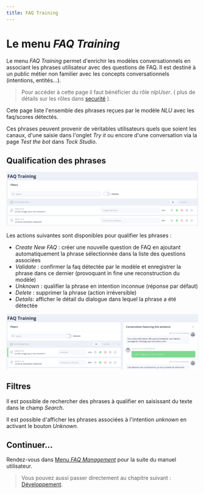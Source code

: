 ```yaml
---
title: FAQ Training
---
```


# Le menu *FAQ Training*

Le menu _FAQ Training_ permet d'enrichir les modèles conversationnels en associant les phrases utilisateur avec des questions de FAQ.
Il est destiné à un public métier non familier avec les concepts conversationnels (intentions, entités...).

> Pour accéder à cette page il faut bénéficier du rôle _nlpUser_. ( plus de détails sur les rôles dans [securité](../../admin/security.md#rôles) ).

Cete page liste l'ensemble des phrases reçues par le modèle _NLU_ avec les faq/scores détectés.
 
Ces phrases peuvent provenir de véritables utilisateurs quels que soient les canaux, d'une saisie dans l'onglet _Try it_ 
ou encore d'une conversation via la page _Test the bot_ dans _Tock Studio_.

## Qualification des phrases

![schéma Tock](../../img/ecran_faq.png "Liste des phrases reçues")

Les actions suivantes sont disponibles pour qualifier les phrases :

* _Create New FAQ_ : créer une nouvelle question de FAQ en ajoutant automatiquement la phrase sélectionnée dans la liste des questions associées
* _Validate_ : confirmer la faq détectée par le modèle et enregistrer la phrase dans ce dernier (provoquant in fine une reconstruction du modèle)
* _Unknown_ : qualifier la phrase en intention inconnue (réponse par défaut) 
* _Delete_ : supprimer la phrase (action irréversible)
* _Details_: afficher le détail du dialogue dans lequel la phrase a été détectée

![schéma Tock](../../img/detail_dialog_faq.png "Dialogue dans lequel la phrase a été reçue")

## Filtres
Il est possible de rechercher des phrases à qualifier en saisissant du texte dans le champ _Search_.

Il est possible d'afficher les phrases associées à l'intention _unknown_ en activant le bouton _Unknown_.

## Continuer...

Rendez-vous dans [Menu _FAQ Management_](../faq-management) pour la suite du manuel utilisateur. 

> Vous pouvez aussi passer directement au chapitre suivant : [Développement](../../../dev/modes.md). 